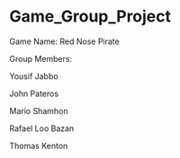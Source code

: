 ﻿# Game_Group_Project

Game Name: Red Nose Pirate

Group Members: 

Yousif Jabbo

John Pateros	

Mario Shamhon	

Rafael Loo Bazan

Thomas Kenton	
